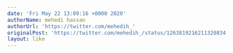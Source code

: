 ```yaml
---
date: 'Fri May 22 13:09:16 +0000 2020'
authorName: mehedi hassan
authorUrl: 'https://twitter.com/mehedih_'
originalPost: 'https://twitter.com/mehedih_/status/1263819216211320834'
layout: like
---
```

